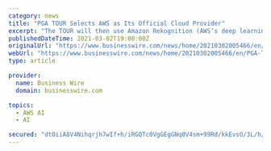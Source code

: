 ```yaml
---
category: news
title: "PGA TOUR Selects AWS as Its Official Cloud Provider"
excerpt: "The TOUR will then use Amazon Rekognition (AWS’s deep learning service that makes it easy to add image and video analysis to applications) to automatically tag content with specific metadata like player names and sponsor logos. This will help the TOUR ..."
publishedDateTime: 2021-03-02T19:00:00Z
originalUrl: "https://www.businesswire.com/news/home/20210302005466/en/PGA-TOUR-Selects-AWS-as-Its-Official-Cloud-Provider"
webUrl: "https://www.businesswire.com/news/home/20210302005466/en/PGA-TOUR-Selects-AWS-as-Its-Official-Cloud-Provider"
type: article

provider:
  name: Business Wire
  domain: businesswire.com

topics:
  - AWS AI
  - AI

secured: "dtOiiA8V4Nihqrjh7wIf+h/iRGQTc0VgGEgGNq0V4sm+99Rd/kkEvsO/3L/h/IMg+TIYWR96NbwOW20yyYvyGnUYEXINvqzBgctDgYm1qbaG0OI+MlLgQfPP0rExw2wfI8I9epBQlvtoTzNs1GjfnXdcwlp4X5wJjUbJMWNXjhhIdCsZ9QH1aDCKHSL4kIpH4it6YU/gqQGy7b2HThc3E9IGc8DuuZSwIXIEirrD2zoe4O9N/NKM+XKImrMVrb1d1yg0R0PBMsboyWG2ReYf4wCoauH9iVWYSnp6tHSetIKETws9utFmovC5RPZE8/05jUGjjcV0+wDUpw7TCRGRVC9xIVw51CJmNem5Wq/zZkE=;Meyg34ni+uIqrF5LPosOSQ=="
---
```


